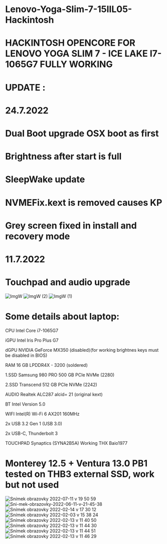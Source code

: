 # Lenovo-Yoga-Slim-7-15IIL05-Hackintosh
# HACKINTOSH OPENCORE FOR LENOVO YOGA SLIM 7 - ICE LAKE I7-1065G7 FULLY WORKING

# UPDATE : 

# 24.7.2022 

# Dual Boot upgrade OSX boot as first

# Brightness after start is full
                   
# SleepWake update
                   
# NVMEFix.kext is removed causes KP

# Grey screen fixed in install and recovery mode
                   
# 11.7.2022 

# Touchpad and audio upgrade

![ImgW](https://user-images.githubusercontent.com/98582474/152338538-c2ddfa5f-7d18-4f44-8fd7-97b883be618a.jpg)
![ImgW (2)](https://user-images.githubusercontent.com/98582474/152338939-0f124b78-789d-4ef8-b49e-3a2e195b69ab.jpg)
![ImgW (1)](https://user-images.githubusercontent.com/98582474/152338953-37db9df1-4d8a-41e6-b35e-ad4d75702433.jpg)



# Some details about laptop:

CPU         Intel Core i7-1065G7

iGPU        Intel	Iris Pro Plus G7

dGPU        NVIDIA GeForce MX350 (disabled)(for working brightnes keys must be disabled in BIOS)

RAM         16 GB LPDDR4X - 3200 (soldered)

1.SSD       Samsung 980 PRO 500 GB PCIe NVMe (2280)

2.SSD       Transcend 512 GB PCIe NVMe (2242)

AUDIO       Realtek	ALC287	alcid= 21 (original kext) 

BT          Intel	Version 5.0

WIFI        Intel(R) Wi-Fi 6 AX201 160MHz

2x USB 3.2 Gen 1 (USB 3.0)

2x USB-C, Thunderbolt 3

TOUCHPAD  Synaptics (SYNA2B5A) Working THX Baio1977

# Monterey 12.5 + Ventura 13.0 PB1 tested on THB3 external SSD, work but not used

![Snímek obrazovky 2022-07-11 v 19 50 59](https://user-images.githubusercontent.com/98582474/178327946-a6907872-9ced-4f63-baed-bdc1947ede19.png)
![Sni-mek-obrazovky-2022-06-11-v-21-45-38](https://user-images.githubusercontent.com/98582474/174851553-a1fb12fd-8d91-4015-a36f-cebf6c1307be.png)
![Snímek obrazovky 2022-02-14 v 17 30 12](https://user-images.githubusercontent.com/98582474/153914932-f582fdce-c18f-44ec-8b72-72dda9412860.png)
![Snímek obrazovky 2022-02-03 v 15 38 24](https://user-images.githubusercontent.com/98582474/152364307-90a39c1a-86e2-4354-b5a7-b558ced801ab.png)
![Snímek obrazovky 2022-02-13 v 11 40 50](https://user-images.githubusercontent.com/98582474/153750326-dfe93018-74b4-421f-81f3-a8c2cb17a194.png)
![Snímek obrazovky 2022-02-13 v 11 44 30](https://user-images.githubusercontent.com/98582474/153750149-a6e33a54-e05f-4b06-8d6e-802a80083ed3.png)
![Snímek obrazovky 2022-02-13 v 11 44 51](https://user-images.githubusercontent.com/98582474/153750151-7ea05a9b-0eef-4647-9e3f-fdb2a865097c.png)
![Snímek obrazovky 2022-02-13 v 11 46 29](https://user-images.githubusercontent.com/98582474/153750152-058ed0cb-103b-472f-aae4-3ff9e797d51e.png)

